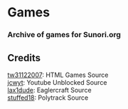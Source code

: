 # Games
### Archive of games for Sunori.org
## Credits
[tw31122007](https://github.com/tw31122007/): HTML Games Source<br>
[jcwyt](https://github.com/jcwyt/): Youtube Unblocked Source<br>
[lax1dude](https://github.com/lax1dude): Eaglercraft Source<br>
[stuffed18](https://github.com/stuffed18): Polytrack Source
